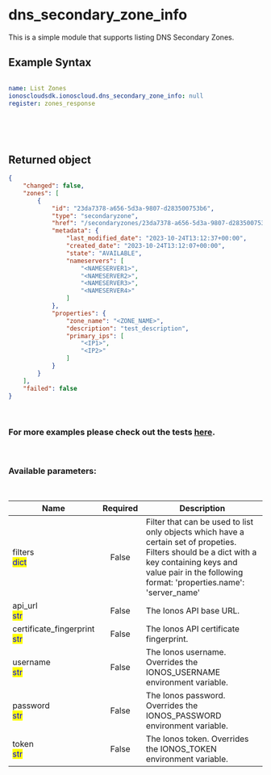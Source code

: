 # dns_secondary_zone_info

This is a simple module that supports listing DNS Secondary Zones.

## Example Syntax


```yaml

name: List Zones
ionoscloudsdk.ionoscloud.dns_secondary_zone_info: null
register: zones_response

```

&nbsp;

&nbsp;
## Returned object
```json
{
    "changed": false,
    "zones": [
        {
            "id": "23da7378-a656-5d3a-9807-d283500753b6",
            "type": "secondaryzone",
            "href": "/secondaryzones/23da7378-a656-5d3a-9807-d283500753b6",
            "metadata": {
                "last_modified_date": "2023-10-24T13:12:37+00:00",
                "created_date": "2023-10-24T13:12:07+00:00",
                "state": "AVAILABLE",
                "nameservers": [
                    "<NAMESERVER1>",
                    "<NAMESERVER2>",
                    "<NAMESERVER3>",
                    "<NAMESERVER4>"
                ]
            },
            "properties": {
                "zone_name": "<ZONE_NAME>",
                "description": "test_description",
                "primary_ips": [
                    "<IP1>",
                    "<IP2>"
                ]
            }
        }
    ],
    "failed": false
}

```

&nbsp;
### For more examples please check out the tests [here](https://github.com/ionos-cloud/module-ansible/tree/master/tests/dns).

&nbsp;
### Available parameters:
&nbsp;

<table data-full-width="true">
  <thead>
    <tr>
      <th width="22.8vw">Name</th>
      <th width="10.8vw" align="center">Required</th>
      <th>Description</th>
    </tr>
  </thead>
  <tbody>
  <tr>
  <td>filters<br/><mark style="color:blue;">dict</mark></td>
  <td align="center">False</td>
  <td>Filter that can be used to list only objects which have a certain set of propeties. Filters should be a dict with a key containing keys and value pair in the following format: 'properties.name': 'server_name'</td>
  </tr>
  <tr>
  <td>api_url<br/><mark style="color:blue;">str</mark></td>
  <td align="center">False</td>
  <td>The Ionos API base URL.</td>
  </tr>
  <tr>
  <td>certificate_fingerprint<br/><mark style="color:blue;">str</mark></td>
  <td align="center">False</td>
  <td>The Ionos API certificate fingerprint.</td>
  </tr>
  <tr>
  <td>username<br/><mark style="color:blue;">str</mark></td>
  <td align="center">False</td>
  <td>The Ionos username. Overrides the IONOS_USERNAME environment variable.</td>
  </tr>
  <tr>
  <td>password<br/><mark style="color:blue;">str</mark></td>
  <td align="center">False</td>
  <td>The Ionos password. Overrides the IONOS_PASSWORD environment variable.</td>
  </tr>
  <tr>
  <td>token<br/><mark style="color:blue;">str</mark></td>
  <td align="center">False</td>
  <td>The Ionos token. Overrides the IONOS_TOKEN environment variable.</td>
  </tr>
  </tbody>
</table>
